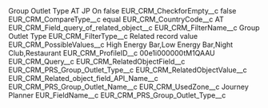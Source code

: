 <?xml version="1.0" encoding="UTF-8"?>
<CustomMetadata xmlns="http://soap.sforce.com/2006/04/metadata" xmlns:xsi="http://www.w3.org/2001/XMLSchema-instance" xmlns:xsd="http://www.w3.org/2001/XMLSchema">
    <label>Group Outlet Type AT JP On</label>
    <protected>false</protected>
    <values>
        <field>EUR_CRM_CheckforEmpty__c</field>
        <value xsi:type="xsd:boolean">false</value>
    </values>
    <values>
        <field>EUR_CRM_CompareType__c</field>
        <value xsi:type="xsd:string">equal</value>
    </values>
    <values>
        <field>EUR_CRM_CountryCode__c</field>
        <value xsi:type="xsd:string">AT</value>
    </values>
    <values>
        <field>EUR_CRM_Field_query_of_related_object__c</field>
        <value xsi:nil="true"/>
    </values>
    <values>
        <field>EUR_CRM_FilterName__c</field>
        <value xsi:type="xsd:string">Group Outlet Type</value>
    </values>
    <values>
        <field>EUR_CRM_FilterType__c</field>
        <value xsi:type="xsd:string">Related record value</value>
    </values>
    <values>
        <field>EUR_CRM_PossibleValues__c</field>
        <value xsi:type="xsd:string">High Energy Bar,Low Energy Bar,Night Club,Restaurant</value>
    </values>
    <values>
        <field>EUR_CRM_ProfileID__c</field>
        <value xsi:type="xsd:string">00e1i000000tM1QAAU</value>
    </values>
    <values>
        <field>EUR_CRM_Query__c</field>
        <value xsi:nil="true"/>
    </values>
    <values>
        <field>EUR_CRM_RelatedObjectField__c</field>
        <value xsi:type="xsd:string">EUR_CRM_PRS_Group_Outlet_Type__c</value>
    </values>
    <values>
        <field>EUR_CRM_RelatedObjectValue__c</field>
        <value xsi:nil="true"/>
    </values>
    <values>
        <field>EUR_CRM_Related_object_field_API_Name__c</field>
        <value xsi:type="xsd:string">EUR_CRM_PRS_Group_Outlet_Name__c</value>
    </values>
    <values>
        <field>EUR_CRM_UsedZone__c</field>
        <value xsi:type="xsd:string">Journey Planner</value>
    </values>
    <values>
        <field>EUR_FieldName__c</field>
        <value xsi:type="xsd:string">EUR_CRM_PRS_Group_Outlet_Type__c</value>
    </values>
</CustomMetadata>
